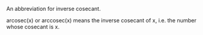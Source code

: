 An abbreviation for inverse cosecant.

arcosec(x) or arccosec(x) means the inverse cosecant of x, i.e. the
number whose cosecant is x.

